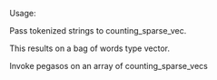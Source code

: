 Usage:

Pass tokenized strings to counting_sparse_vec.

This results on a bag of words type vector.

Invoke pegasos on an array of counting_sparse_vecs
